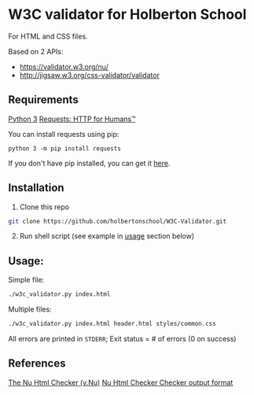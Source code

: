 # W3C validator for Holberton School

For HTML and CSS files.

Based on 2 APIs:

- https://validator.w3.org/nu/
- http://jigsaw.w3.org/css-validator/validator

## Requirements
[Python 3](https://www.python.org/downloads/)
[Requests: HTTP for Humans™](https://requests.readthedocs.io/en/master/index.html)

You can install requests using pip:
```
python 3 -m pip install requests
```

If you don't have pip installed, you can get it [here](https://pypi.org/project/pip/).

## Installation
1. Clone this repo
```sh
git clone https://github.com/holbertonschool/W3C-Validator.git
```

2. Run shell script (see example in [usage](#usage) section below)

## Usage:

Simple file:

```sh
./w3c_validator.py index.html
```

Multiple files:

```sh
./w3c_validator.py index.html header.html styles/common.css
```

All errors are printed in `STDERR`; Exit status = # of errors (0 on success)


## References
[The Nu Html Checker (v.Nu)](https://github.com/validator/validator)
[Nu Html Checker Checker output format](https://github.com/validator/validator/wiki/Output-%C2%BB-JSON)
